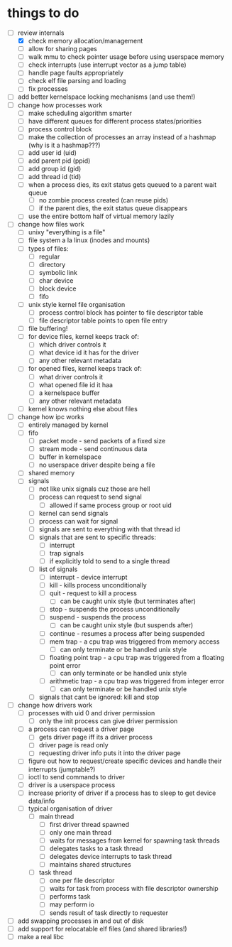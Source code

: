# things to do
- [ ] review internals
  - [X] check memory allocation/management
  - [ ] allow for sharing pages
  - [ ] walk mmu to check pointer usage before using userspace memory
  - [ ] check interrupts (use interrupt vector as a jump table)
  - [ ] handle page faults appropriately
  - [ ] check elf file parsing and loading
  - [ ] fix processes
- [ ] add better kernelspace locking mechanisms (and use them!)
- [ ] change how processes work
  - [ ] make scheduling algorithm smarter
  - [ ] have different queues for different process states/priorities
  - [ ] process control block
  - [ ] make the collection of processes an array instead of a hashmap (why is it a hashmap???)
  - [ ] add user id (uid)
  - [ ] add parent pid (ppid)
  - [ ] add group id (gid)
  - [ ] add thread id (tid)
  - [ ] when a process dies, its exit status gets queued to a parent wait queue
    - [ ] no zombie process created (can reuse pids)
    - [ ] if the parent dies, the exit status queue disappears
  - [ ] use the entire bottom half of virtual memory lazily
- [ ] change how files work
  - [ ] unixy "everything is a file"
  - [ ] file system a la linux (inodes and mounts)
  - [ ] types of files:
    - [ ] regular
    - [ ] directory
    - [ ] symbolic link
    - [ ] char device
    - [ ] block device
    - [ ] fifo
  - [ ] unix style kernel file organisation
    - [ ] process control block has pointer to file descriptor table
    - [ ] file descriptor table points to open file entry
  - [ ] file buffering!
  - [ ] for device files, kernel keeps track of:
    - [ ] which driver controls it
    - [ ] what device id it has for the driver
    - [ ] any other relevant metadata
  - [ ] for opened files, kernel keeps track of:
    - [ ] what driver controls it
    - [ ] what opened file id it haa
    - [ ] a kernelspace buffer
    - [ ] any other relevant metadata
  - [ ] kernel knows nothing else about files
- [ ] change how ipc works
  - [ ] entirely managed by kernel
  - [ ] fifo
    - [ ] packet mode - send packets of a fixed size
    - [ ] stream mode - send continuous data
    - [ ] buffer in kernelspace
    - [ ] no userspace driver despite being a file
  - [ ] shared memory
  - [ ] signals
    - [ ] not like unix signals cuz those are hell
    - [ ] process can request to send signal
      - [ ] allowed if same process group or root uid
    - [ ] kernel can send signals
    - [ ] process can wait for signal
    - [ ] signals are sent to everything with that thread id
    - [ ] signals that are sent to specific threads:
      - [ ] interrupt
      - [ ] trap signals
      - [ ] if explicitly told to send to a single thread
    - [ ] list of signals
      - [ ] interrupt - device interrupt
      - [ ] kill - kills process unconditionally
      - [ ] quit - request to kill a process
        - [ ] can be caught unix style (but terminates after)
      - [ ] stop - suspends the process unconditionally
      - [ ] suspend - suspends the process
        - [ ] can be caught unix style (but suspends after)
      - [ ] continue - resumes a process after being suspended
      - [ ] mem trap - a cpu trap was triggered from memory access
        - [ ] can only terminate or be handled unix style
      - [ ] floating point trap - a cpu trap was triggered from a floating point error
        - [ ] can only terminate or be handled unix style
      - [ ] arithmetic trap - a cpu trap was triggered from integer error
        - [ ] can only terminate or be handled unix style
    - [ ] signals that cant be ignored: kill and stop
- [ ] change how drivers work
  - [ ] processes with uid 0 and driver permission
    - [ ] only the init process can give driver permission
  - [ ] a process can request a driver page
    - [ ] gets driver page iff its a driver process
    - [ ] driver page is read only
    - [ ] requesting driver info puts it into the driver page
  - [ ] figure out how to request/create specific devices and handle their interrupts (jumptable?)
  - [ ] ioctl to send commands to driver
  - [ ] driver is a userspace process
  - [ ] increase priority of driver if a process has to sleep to get device data/info
  - [ ] typical organisation of driver
    - [ ] main thread
      - [ ] first driver thread spawned
      - [ ] only one main thread
      - [ ] waits for messages from kernel for spawning task threads
      - [ ] delegates tasks to a task thread
      - [ ] delegates device interrupts to task thread
      - [ ] maintains shared structures
    - [ ] task thread
      - [ ] one per file descriptor
      - [ ] waits for task from process with file descriptor ownership
      - [ ] performs task
      - [ ] may perform io
      - [ ] sends result of task directly to requester
- [ ] add swapping processes in and out of disk
- [ ] add support for relocatable elf files (and shared libraries!)
- [ ] make a real libc
